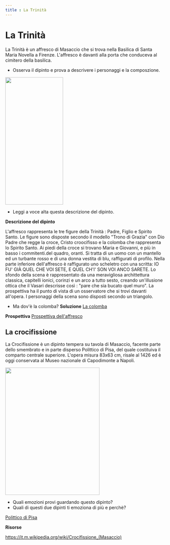 ```yaml
---
title : La Trinità
---
```


# La Trinità

La Trinità è un affresco di Masaccio che si trova nella Basilica di Santa Maria Novella a Firenze.
L'affresco è davanti alla porta che conduceva al cimitero della basilica.

- Osserva il dipinto e prova a descrivere i personaggi e la composzione.

<img src="https://upload.wikimedia.org/wikipedia/commons/d/d2/Masaccio%2C_trinit%C3%A0.jpg" 
width="182" height="400"> 

- Leggi a voce alta questa descrizione del dipinto.

**Descrizione del dipinto**

L'affresco rappresenta le tre figure della Trinità : Padre, Figlio e Spirito Santo.
Le figure sono disposte secondo il modello "Trono di Grazia" con Dio Padre che regge la croce, Cristo croocifisso e la colomba che rappresenta lo Spirito Santo.
Ai piedi della croce si trovano Maria e Giovanni, e più in basso i commitenti.del quadro, oranti.  Si tratta di un uomo con un mantello ed un turbante rosso e di una donna vestita di blu, raffigurati di profilo. Nella parte inferiore dell'affresco è raffigurato uno scheletro con una scritta: IO FU' GIÀ QUEL CHE VOI SETE, E QUEL CH'I' SON VOI ANCO SARETE.
Lo sfondo della scena è rappresentato da una meravigliosa archittettura classica, capitelli ionici, corinzi e un arco a tutto sesto, creando un'illusione ottica che il Vasari descrisse così : "pare che sia bucato quel muro".
La prospettiva ha il punto di vista di un osservatore che si trovi davanti all'opera.
I personaggi della scena sono disposti secondo un triangolo.

- Ma dov'è la colomba?
**Soluzione**
[La colomba](https://encrypted-tbn0.gstatic.com/images?q=tbn:ANd9GcSoY715xAOa_Jv--p-hgITH0tMR5zyNxoTNBtGjrxmOqIgcrq5HXyhFVsAP&s=10)

**Prospettiva**
[Prospettiva dell'affresco](https://8f528186-a-62cb3a1a-s-sites.googlegroups.com/site/wwwspazioarte400it/home/masaccio-la-prospettiva-applicata-alla-pittura/masaccio.jpg)


## La crocifissione

La Crocifissione è un dipinto tempera su tavola di Masaccio, facente parte dello smembrato e in parte disperso Polittico di Pisa, del quale costituiva il comparto centrale superiore. L'opera misura 83x63 cm, risale al 1426 ed è oggi conservata al Museo nazionale di Capodimonte a Napoli.

<img src="https://upload.wikimedia.org/wikipedia/commons/a/ac/Crucifix_Masaccio.jpg" 
width="297" height="400"> 


- Quali emozioni provi guardando questo dipinto?
- Quali di questi due dipinti ti emoziona di più e perchè?

[Polittico di Pisa](http://2.bp.blogspot.com/-dEwTj_iXKcs/VQxNcqvef7I/AAAAAAAAAEY/h8D0PeuSOx0/s1600/image.jpg)

**Risorse**

https://it.m.wikipedia.org/wiki/Crocifissione_(Masaccio)
